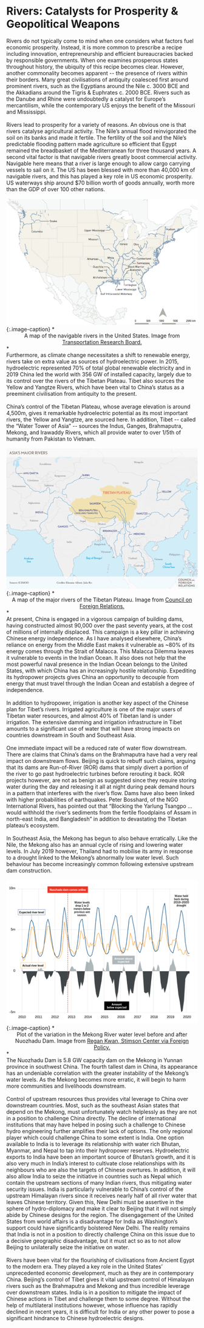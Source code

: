 # Rivers: Catalysts for Prosperity & Geopolitical Weapons

<div class='straits'>
Rivers do not typically come to mind when one considers what factors fuel economic prosperity. Instead, it is more common to prescribe a recipe including innovation, entrepreneurship and efficient bureaucracies backed by responsible governments. When one examines prosperous states throughout history, the ubiquity of this recipe becomes clear. However, another commonality becomes apparent -- the presence of rivers within their borders. Many great civilisations of antiquity coalesced first around prominent rivers, such as the Egyptians around the Nile c. 3000 BCE and the Akkadians around the Tigris & Euphrates c. 2000 BCE. Rivers such as the Danube and Rhine were undoubtedly a catalyst for Europe’s mercantilism, while the contemporary US enjoys the benefit of the Missouri and Mississippi.
</div><br>
<div class='straits'>
Rivers lead to prosperity for a variety of reasons. An obvious one is that rivers catalyse agricultural activity. The Nile’s annual flood reinvigorated the soil on its banks and made it fertile. The fertility of the soil and the Nile’s predictable flooding pattern made agriculture so efficient that Egypt remained the breadbasket of the Mediterranean for three thousand years. A second vital factor is that navigable rivers greatly boost commercial activity. Navigable here means that a river is large enough to allow cargo carrying vessels to sail on it. The US has been blessed with more than 40,000 km of navigable rivers, and this has played a key role in US economic prosperity. US waterways ship around $70 billion worth of goods annually, worth more than the GDP of over 100 other nations.
</div><br>
<div style="text-align:center"><img src="./us_rivers.jpg" /></div>
{:.image-caption}
*<center>A map of the navigable rivers in the United States. Image from <a href="https://www.nap.edu/read/21763/chapter/4#16">Transportation Research Board.</a></center>*

<div class='straits'>
Furthermore, as climate change necessitates a shift to renewable energy, rivers take on extra value as sources of hydroelectric power. In 2015, hydroelectric represented 70% of total global renewable electricity and in 2019 China led the world with 356 GW of installed capacity, largely due to its control over the rivers of the Tibetan Plateau. Tibet also sources the Yellow and Yangtze Rivers, which have been vital to China’s status as a preeminent civilisation from antiquity to the present.
</div><br>
<div class='straits'>
China’s control of the Tibetan Plateau, whose average elevation is around 4,500m, gives it remarkable hydroelectric potential as its most important rivers, the Yellow and Yangtze, are sourced here. In addition, Tibet -- called the “Water Tower of Asia” -- sources the Indus, Ganges, Brahmaputra, Mekong, and Irawaddy Rivers, which all provide water to over 1/5th of humanity
from Pakistan to Vietnam.
</div><br>
<div style="text-align:center"><img src="./AsiasMajorRivers_RTP.jpg" /></div>
{:.image-caption}
*<center>A map of the major rivers of the Tibetan Plateau. Image from <a href="https://www.cfr.org/backgrounder/water-clouds-tibetan-plateau">Council on Foreign Relations.</a></center>*

<div class='straits'>
At present, China is engaged in a vigorous campaign of building dams, having constructed almost 90,000 over the past seventy years, at the cost of millions of internally displaced. This campaign is a key pillar in achieving Chinese energy independence. As I have analysed elsewhere, China’s reliance on energy from the Middle East makes it vulnerable as ~80% of its energy comes through the Strait of Malacca. This Malacca Dilemma leaves it vulnerable to events in the Indian Ocean. It also does not help that the most powerful naval presence in the Indian Ocean belongs to the United States, with which China has an increasingly hostile relationship. Expediting its hydropower projects gives China an opportunity to decouple from energy that must travel through the Indian Ocean and establish a degree of independence.
</div><br>
<div class='straits'>
In addition to hydropower, irrigation is another key aspect of the Chinese plan for Tibet’s rivers. Irrigated agriculture is one of the major users of Tibetan water resources, and almost 40% of Tibetan land is under irrigation. The extensive damming and irrigation infrastructure in Tibet amounts to a significant use of water that will have strong impacts on countries downstream in South and Southeast Asia.
</div><br>
<div class='straits'>
One immediate impact will be a reduced rate of water flow downstream. There are claims that China’s dams on the Brahmaputra have had a very real impact on downstream flows. Beijing is quick to rebuff such claims, arguing that its dams are Run-of-River (ROR) dams that simply divert a portion of the river to go past hydroelectric turbines before rerouting it back. ROR projects however, are not as benign as suggested since they require storing water during the day and releasing it all at night during peak demand hours in a pattern that interferes with the river’s flow. Dams have also been linked with higher probabilities of earthquakes. Peter Bosshard, of the NGO International Rivers, has pointed out that “Blocking the Yarlung Tsangpo … would withhold the river’s sediments from the fertile floodplains of Assam in north-east India, and Bangladesh” in addition to devastating the Tibetan plateau’s ecosystem.
</div><br>
<div class='straits'>
In Southeast Asia, the Mekong has begun to also behave erratically. Like the Nile, the Mekong also has an annual cycle of rising and lowering water levels. In July 2019 however, Thailand had to mobilise its army in response to a drought linked to the Mekong’s abnormally low water level. Such behaviour has become increasingly common following extensive upstream dam construction.
</div><br>
<div style="text-align:center"><img src="./Mekong-water-levels.png" /></div>
{:.image-caption}
*<center>Plot of the variation in the Mekong River water level before and after Nuozhadu Dam. Image from <a href="https://foreignpolicy.com/2020/04/22/science-shows-chinese-dams-devastating-mekong-river/">Regan Kwan, Stimson Center via Foreign Policy.</a></center>*

<div  class='straits'>
The Nuozhadu Dam is 5.8 GW capacity dam on the Mekong in Yunnan province in southwest China. The fourth tallest dam in China, its appearance has an undeniable correlation with the greater instability of the Mekong’s water levels. As the Mekong becomes more erratic, it will begin to harm more communities and livelihoods downstream.
</div><br>
<div class='straits'>
Control of upstream resources thus provides vital leverage to China over downstream countries. Most, such as the southeast Asian states that depend on the Mekong, must unfortunately watch helplessly as they are not in a position to challenge China directly. The decline of international institutions that may have helped in posing such a challenge to Chinese hydro engineering further amplifies their lack of options. The only regional player which could challenge China to some extent is India. One option available to India is to leverage its relationship with water rich Bhutan, Myanmar, and Nepal to tap into their hydropower reserves. Hydroelectric exports to India have been an important source of Bhutan’s growth, and it is also very much in India’s interest to cultivate close relationships with its neighbours who are also the targets of Chinese overtures. In addition, it will also allow India to seize the initiative in countries such as Nepal which contain the upstream sections of many Indian rivers, thus mitigating water security issues. India is particularly vulnerable to China’s control of the upstream Himalayan rivers since it receives nearly half of all river water that leaves Chinese territory. Given this, New Delhi must be assertive in the sphere of hydro-diplomacy and make it clear to Beijing that it will not simply abide by Chinese designs for the region. The disengagement of the United States from world affairs is a disadvantage for India as Washington’s support could have significantly bolstered New Delhi. The reality remains that India is not in a position to directly challenge China on this issue due to a decisive geographic disadvantage, but it must act so as to not allow Beijing to unilaterally seize the initiative on water.
</div><br>
<div class='straits'>
Rivers have been vital for the flourishing of civilisations from Ancient Egypt to the modern era. They played a key role in the United States’ unprecedented economic development, much as they are in contemporary China. Beijing’s control of Tibet gives it vital upstream control of Himalayan rivers such as the Brahmaputra and Mekong and thus incredible leverage over downstream states. India is in a position to mitigate the impact of Chinese actions in Tibet and challenge them to some degree. Without the help of multilateral institutions however, whose influence has rapidly declined in recent years, it is difficult for India or any other power to pose a significant hindrance to Chinese hydroelectric designs.
</div>
